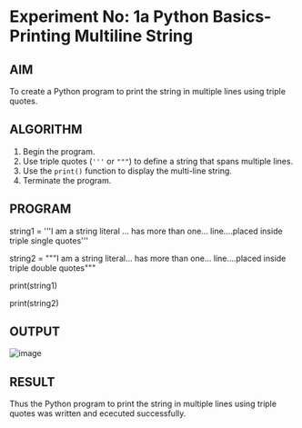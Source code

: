 # Experiment No: 1a Python Basics- Printing Multiline String

## AIM  
To create a Python program to print the string in multiple lines using triple quotes. 

## ALGORITHM  
1. Begin the program.  
2. Use triple quotes (`'''` or `"""`) to define a string that spans multiple lines.  
3. Use the `print()` function to display the multi-line string.  
4. Terminate the program.

## PROGRAM


string1 = '''I am a string literal ... has more than one... line....placed inside triple single quotes'''


string2 = """I am a string literal... has more than one... line....placed inside triple double quotes"""


print(string1)

print(string2)


## OUTPUT

![image](https://github.com/user-attachments/assets/4f2b0b45-a505-44a8-a7fe-63bf58ef768d)


## RESULT

Thus the Python program to print the string in multiple lines using triple quotes was written and ececuted successfully.
